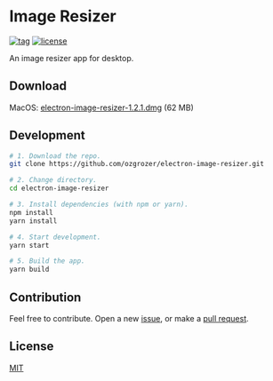 # Image Resizer
[![tag](https://img.shields.io/github/tag/ozgrozer/electron-image-resizer.svg)](https://github.com/ozgrozer/electron-image-resizer/tags)
[![license](https://img.shields.io/badge/license-MIT-blue.svg)](https://github.com/ozgrozer/electron-image-resizer/blob/master/license)

An image resizer app for desktop.

## Download
MacOS: [electron-image-resizer-1.2.1.dmg](https://github.com/ozgrozer/electron-image-resizer/releases/download/v1.2.1/electron-image-resizer-1.2.1.dmg) (62 MB)

## Development
```sh
# 1. Download the repo.
git clone https://github.com/ozgrozer/electron-image-resizer.git

# 2. Change directory.
cd electron-image-resizer

# 3. Install dependencies (with npm or yarn).
npm install
yarn install

# 4. Start development.
yarn start

# 5. Build the app.
yarn build
```

## Contribution
Feel free to contribute. Open a new [issue](https://github.com/ozgrozer/electron-image-resizer/issues), or make a [pull request](https://github.com/ozgrozer/electron-image-resizer/pulls).

## License
[MIT](https://github.com/ozgrozer/electron-image-resizer/blob/master/license)
